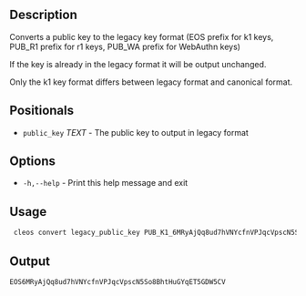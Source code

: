 ## Description
Converts a public key to the legacy key format (EOS prefix for k1 keys, PUB_R1 prefix for r1 keys, PUB_WA prefix for WebAuthn keys)

If the key is already in the legacy format it will be output unchanged.

Only the k1 key format differs between legacy format and canonical format.

## Positionals

- `public_key` _TEXT_ - The public key to output in legacy format

## Options

- `-h,--help` - Print this help message and exit

## Usage


```sh
 cleos convert legacy_public_key PUB_K1_6MRyAjQq8ud7hVNYcfnVPJqcVpscN5So8BhtHuGYqET5BoDq63
```

## Output

```
EOS6MRyAjQq8ud7hVNYcfnVPJqcVpscN5So8BhtHuGYqET5GDW5CV
```
